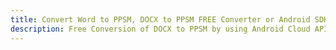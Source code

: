 ---title: Convert Word to PPSM, DOCX to PPSM FREE Converter or Android SDKdescription: Free Conversion of DOCX to PPSM by using Android Cloud APIs & SDKs. Also Create, Edit & Render Microsoft Word & OpenOffice documents in the Cloud.---